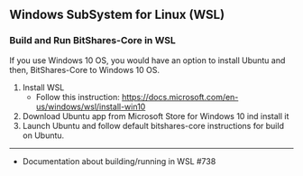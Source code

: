 ## Windows SubSystem for Linux (WSL)


### Build and Run BitShares-Core in WSL

If you use Windows 10 OS, you would have an option to install Ubuntu and then, BitShares-Core to Windows 10 OS.

1. Install WSL 
   - Follow this instruction: https://docs.microsoft.com/en-us/windows/wsl/install-win10
2. Download Ubuntu app from Microsoft Store for Windows 10 ind install it
3. Launch Ubuntu and follow default bitshares-core instructions for build on Ubuntu.


***

- Documentation about building/running in WSL #738

